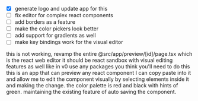 - [x] generate logo and update app for this
- [ ] fix editor for complex react components
- [ ] add borders as a feature
- [ ] make the color pickers look better
- [ ] add support for gradients as well
- [ ] make key bindings work for the visual editor

this is not working, revamp the entire @src/app/preview/[id]/page.tsx which is the react web editor it should be react sandbox with visual editing features as well like in v0 use any packages you think you'll need to do this this is an app that can preview any react component I can copy paste into it and allow me to edit the component visually by selecting elements inside it and making the change. the color palette is red and black with hints of green. maintaining the existing feature of auto saving the component.
